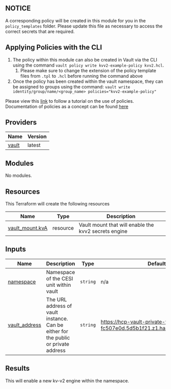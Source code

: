 ## NOTICE

A corresponding policy will be created in this module for you in the `policy_templates` folder. Please update this file as necessary to access the correct secrets that are required.

## Applying Policies with the CLI

1. The policy within this module can also be created in Vault via the CLI using the command `vault policy write kvv2-example-policy kvv2.hcl`. 
    1. Please make sure to change the extension of the policy template files from `.tpl` to `.hcl` before running the command above
2. Once the policy has been created within the vault namespace, they can be assigned to groups using the command: `vault write identity/group/name/<group_name> policies="kvv2-example-policy"`

Please view this [link](https://developer.hashicorp.com/vault/tutorials/policies/policies) to follow a tutorial on the use of policies. Documentation of policies as a concept can be found [here](https://developer.hashicorp.com/vault/docs/concepts/policies)

## Providers

| Name | Version |
|------|---------|
| <a name="provider_vault"></a> [vault](https://registry.terraform.io/providers/hashicorp/vault/latest/docs) | latest |

## Modules

No modules.

## Resources

This Terraform will create the following resources

| Name | Type | Description |
|------|------| ----------- |
| [vault_mount.kvA](https://registry.terraform.io/providers/hashicorp/vault/latest/docs/resources/mount) | resource | Vault mount that will enable the kvv2 secrets engine

## Inputs

| Name | Description | Type | Default | Required |
|------|-------------|------|---------|:--------:|
| <a name="input_namespace"></a> [namespace](#input\_namespace) | Namespace of the CESI unit within vault | `string` | n/a | yes |
| <a name="input_vault_address"></a> [vault\_address](#input\_\_address) | The URL address of vault instance. Can be either for the public or private address  | `string` | https://hcp-vault-private-vault-fc507e0d.5d5b1f21.z1.hashicorp.cloud:8200 | no |

## Results

This will enable a new kv-v2 engine within the namespace.
<!-- END_TF_DOCS -->
